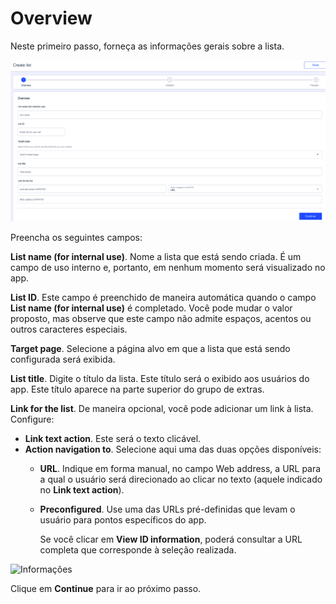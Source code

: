 # Overview

Neste primeiro passo, forneça as informações gerais sobre a lista.

![](../.gitbook/assets/Overview.png)

Preencha os seguintes campos:

**List name (for internal use)**. Nome a lista que está sendo criada. É um campo de uso interno e, portanto, em nenhum momento será visualizado no app.

**List ID**. Este campo é preenchido de maneira automática quando o campo **List name (for internal use)** é completado. Você pode mudar o valor proposto, mas observe que este campo não admite espaços, acentos ou outros caracteres especiais.

**Target page**. Selecione a página alvo em que a lista que está sendo configurada será exibida.

**List title**. Digite o título da lista. Este título será o exibido aos usuários do app. Este título aparece na parte superior do grupo de extras.

**Link for the list**. De maneira opcional, você pode adicionar um link à lista. Configure:

* **Link text action**. Este será o texto clicável.
* **Action navigation to**. Selecione aqui uma das duas opções disponíveis:
  * **URL**. Indique em forma manual, no campo Web address, a URL para a qual o usuário será direcionado ao clicar no texto (aquele indicado no **Link text action**).
  *   **Preconfigured**. Use uma das URLs pré-definidas que levam o usuário para pontos específicos do app.

      Se você clicar em **View ID information**, poderá consultar a URL completa que corresponde à seleção realizada.

![Informações](../.gitbook/assets/URL\_Information\_preconfigured.png)

Clique em **Continue** para ir ao próximo passo.
